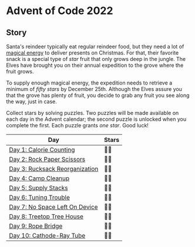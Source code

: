 # Advent of Code 2022

## Story

Santa's reindeer typically eat regular reindeer food, but they need a lot
of [magical energy](https://adventofcode.com/2018/day/25) to deliver presents on Christmas. For that, their favorite
snack is a special type of _star_ fruit that only grows deep in the jungle. The Elves have brought you on their annual
expedition to the grove where the fruit grows.

To supply enough magical energy, the expedition needs to retrieve a minimum of _fifty stars_ by December 25th. Although
the Elves assure you that the grove has plenty of fruit, you decide to grab any fruit you see along the way, just in
case.

Collect stars by solving puzzles. Two puzzles will be made available on each day in the Advent calendar; the second
puzzle is unlocked when you complete the first. Each puzzle grants _one star_. Good luck!

| Day                                                                      | Stars |
|--------------------------------------------------------------------------| ----- |
| [Day 1: Calorie Counting](./src/dev/adtennant/adventofcode/day01)        | 🌟🌟  |
| [Day 2: Rock Paper Scissors](./src/dev/adtennant/adventofcode/day02)     | 🌟🌟  |
| [Day 3: Rucksack Reorganization](./src/dev/adtennant/adventofcode/day03) | 🌟🌟  |
| [Day 4: Camp Cleanup](./src/dev/adtennant/adventofcode/day04)            | 🌟🌟  |
| [Day 5: Supply Stacks](./src/dev/adtennant/adventofcode/day05)           | 🌟🌟  |
| [Day 6: Tuning Trouble](./src/dev/adtennant/adventofcode/day06)          | 🌟🌟  |
| [Day 7: No Space Left On Device](./src/dev/adtennant/adventofcode/day07) | 🌟🌟  |
| [Day 8: Treetop Tree House](./src/dev/adtennant/adventofcode/day08)      | 🌟🌟  |
| [Day 9: Rope Bridge](./src/dev/adtennant/adventofcode/day09)             | 🌟🌟  |
| [Day 10: Cathode-Ray Tube](./src/dev/adtennant/adventofcode/day10)       | 🌟🌟  |